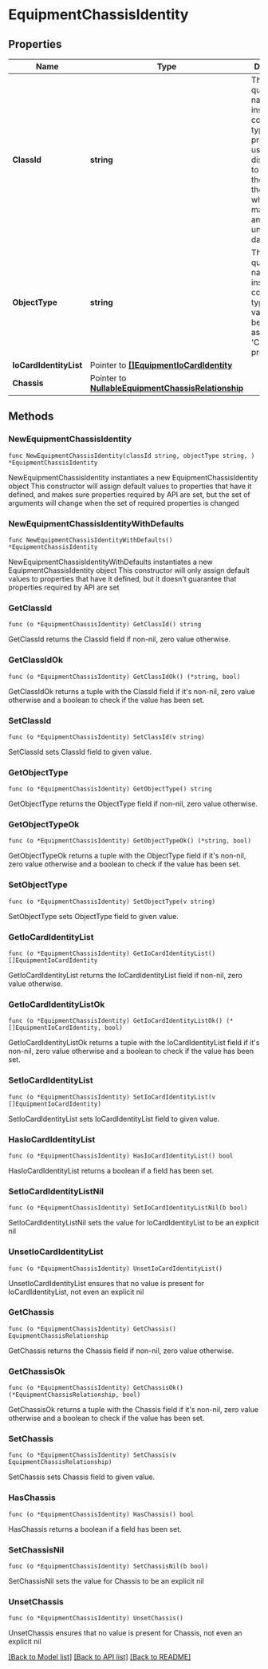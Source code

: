 # EquipmentChassisIdentity

## Properties

Name | Type | Description | Notes
------------ | ------------- | ------------- | -------------
**ClassId** | **string** | The fully-qualified name of the instantiated, concrete type. This property is used as a discriminator to identify the type of the payload when marshaling and unmarshaling data. | [default to "equipment.ChassisIdentity"]
**ObjectType** | **string** | The fully-qualified name of the instantiated, concrete type. The value should be the same as the &#39;ClassId&#39; property. | [default to "equipment.ChassisIdentity"]
**IoCardIdentityList** | Pointer to [**[]EquipmentIoCardIdentity**](EquipmentIoCardIdentity.md) |  | [optional] 
**Chassis** | Pointer to [**NullableEquipmentChassisRelationship**](EquipmentChassisRelationship.md) |  | [optional] 

## Methods

### NewEquipmentChassisIdentity

`func NewEquipmentChassisIdentity(classId string, objectType string, ) *EquipmentChassisIdentity`

NewEquipmentChassisIdentity instantiates a new EquipmentChassisIdentity object
This constructor will assign default values to properties that have it defined,
and makes sure properties required by API are set, but the set of arguments
will change when the set of required properties is changed

### NewEquipmentChassisIdentityWithDefaults

`func NewEquipmentChassisIdentityWithDefaults() *EquipmentChassisIdentity`

NewEquipmentChassisIdentityWithDefaults instantiates a new EquipmentChassisIdentity object
This constructor will only assign default values to properties that have it defined,
but it doesn't guarantee that properties required by API are set

### GetClassId

`func (o *EquipmentChassisIdentity) GetClassId() string`

GetClassId returns the ClassId field if non-nil, zero value otherwise.

### GetClassIdOk

`func (o *EquipmentChassisIdentity) GetClassIdOk() (*string, bool)`

GetClassIdOk returns a tuple with the ClassId field if it's non-nil, zero value otherwise
and a boolean to check if the value has been set.

### SetClassId

`func (o *EquipmentChassisIdentity) SetClassId(v string)`

SetClassId sets ClassId field to given value.


### GetObjectType

`func (o *EquipmentChassisIdentity) GetObjectType() string`

GetObjectType returns the ObjectType field if non-nil, zero value otherwise.

### GetObjectTypeOk

`func (o *EquipmentChassisIdentity) GetObjectTypeOk() (*string, bool)`

GetObjectTypeOk returns a tuple with the ObjectType field if it's non-nil, zero value otherwise
and a boolean to check if the value has been set.

### SetObjectType

`func (o *EquipmentChassisIdentity) SetObjectType(v string)`

SetObjectType sets ObjectType field to given value.


### GetIoCardIdentityList

`func (o *EquipmentChassisIdentity) GetIoCardIdentityList() []EquipmentIoCardIdentity`

GetIoCardIdentityList returns the IoCardIdentityList field if non-nil, zero value otherwise.

### GetIoCardIdentityListOk

`func (o *EquipmentChassisIdentity) GetIoCardIdentityListOk() (*[]EquipmentIoCardIdentity, bool)`

GetIoCardIdentityListOk returns a tuple with the IoCardIdentityList field if it's non-nil, zero value otherwise
and a boolean to check if the value has been set.

### SetIoCardIdentityList

`func (o *EquipmentChassisIdentity) SetIoCardIdentityList(v []EquipmentIoCardIdentity)`

SetIoCardIdentityList sets IoCardIdentityList field to given value.

### HasIoCardIdentityList

`func (o *EquipmentChassisIdentity) HasIoCardIdentityList() bool`

HasIoCardIdentityList returns a boolean if a field has been set.

### SetIoCardIdentityListNil

`func (o *EquipmentChassisIdentity) SetIoCardIdentityListNil(b bool)`

 SetIoCardIdentityListNil sets the value for IoCardIdentityList to be an explicit nil

### UnsetIoCardIdentityList
`func (o *EquipmentChassisIdentity) UnsetIoCardIdentityList()`

UnsetIoCardIdentityList ensures that no value is present for IoCardIdentityList, not even an explicit nil
### GetChassis

`func (o *EquipmentChassisIdentity) GetChassis() EquipmentChassisRelationship`

GetChassis returns the Chassis field if non-nil, zero value otherwise.

### GetChassisOk

`func (o *EquipmentChassisIdentity) GetChassisOk() (*EquipmentChassisRelationship, bool)`

GetChassisOk returns a tuple with the Chassis field if it's non-nil, zero value otherwise
and a boolean to check if the value has been set.

### SetChassis

`func (o *EquipmentChassisIdentity) SetChassis(v EquipmentChassisRelationship)`

SetChassis sets Chassis field to given value.

### HasChassis

`func (o *EquipmentChassisIdentity) HasChassis() bool`

HasChassis returns a boolean if a field has been set.

### SetChassisNil

`func (o *EquipmentChassisIdentity) SetChassisNil(b bool)`

 SetChassisNil sets the value for Chassis to be an explicit nil

### UnsetChassis
`func (o *EquipmentChassisIdentity) UnsetChassis()`

UnsetChassis ensures that no value is present for Chassis, not even an explicit nil

[[Back to Model list]](../README.md#documentation-for-models) [[Back to API list]](../README.md#documentation-for-api-endpoints) [[Back to README]](../README.md)


